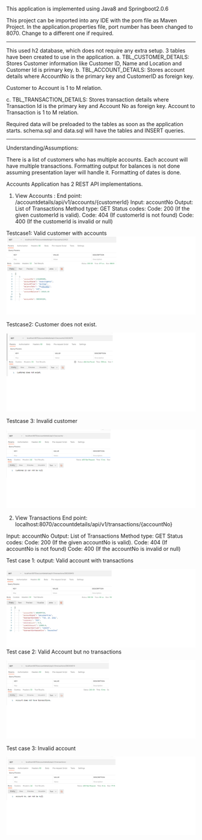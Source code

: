 
This application is implemented using Java8 and Springboot2.0.6

This project can be imported into any IDE with the pom file as Maven Project. 
In the application.properties file, port number has been changed to 8070. 
Change to a different one if required. 
**************************************************************************************************************************
This used h2 database, which does not require any extra setup. 
3 tables have been created to use in the application. 
a. TBL_CUSTOMER_DETAILS: Stores Customer information like Customer ID, Name and Location and Customer Id is primary key.
b. TBL_ACCOUNT_DETAILS: Stores account details where AccountNo is the primary key and CustomerID as foreign key.

Customer to Account is 1 to M relation.

c. TBL_TRANSACTION_DETAILS: Stores transaction details where Transaction Id is the primary key and Account No as foreign key. 
Account to Transaction is 1 to M relation.

Required data will be preloaded to the tables as soon as the application starts. schema.sql and data.sql will have the tables and INSERT queries.

***********************************************************************************************************************************************
Understanding/Assumptions:

There is a list of customers who has multiple accounts. Each account will have multiple transactions.
Formatting output for balances is not done assuming presentation layer will handle it.
Formatting of dates is done.

Accounts Application has 2 REST API implementations.

1. View Accounts : 
End point: /accountdetails/api/v1/accounts/{customerId}
Input: accountNo 
Output: List of Transactions 
Method type: GET 
Status codes: Code: 200 (If the given customerId is valid). 
Code: 404 (If customerId is not found) 
Code: 400 (If the customerId is invalid or null)

Testcase1: Valid customer with accounts
![](/images/image1.png?raw=true)

Testcase2: Customer does not exist.

![](/images/image2.png?raw=true)

Testcase 3: Invalid customer

![](/images/image3.png?raw=true)


2. View Transactions End point: localhost:8070/accountdetails/api/v1/transactions/{accountNo}

 Input: accountNo 
Output: List of Transactions 
Method type: GET 
Status codes: Code: 200 (If the given accountNo is valid). 
Code: 404 (If accountNo is not found) 
Code: 400 (If the accountNo is invalid or null)

Test case 1: 
output: Valid account with transactions

![](/images/image4.png?raw=true)
Test case 2: 
Valid Account but no transactions 

![](/images/image5.png?raw=true)

Test case 3: 
Invalid account 

![](/images/image6.png?raw=true)

